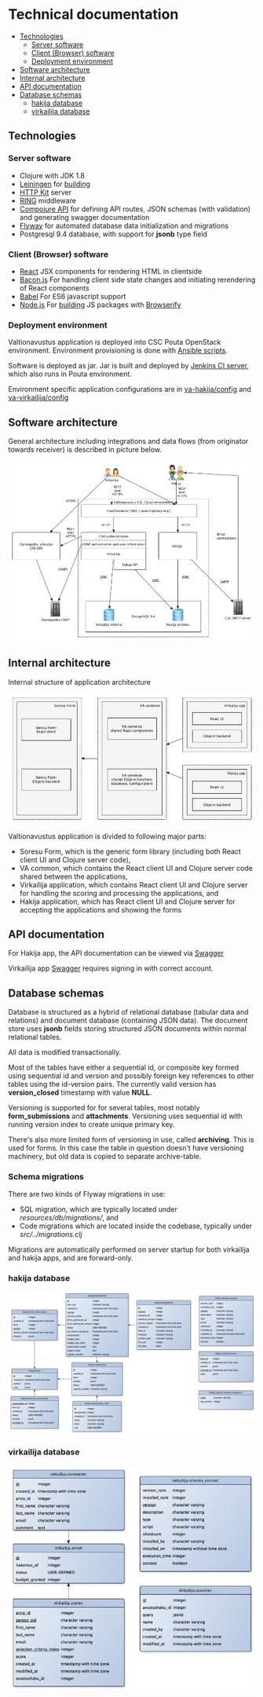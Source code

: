 Technical documentation
=======================

  * [Technologies](#technologies)
    * [Server software](#server-software)
    * [Client (Browser) software](#client-browser-software)
    * [Deployment environment](#deployment-environment)
  * [Software architecture](#software-architecture)
  * [Internal architecture](#internal-architecture)
  * [API documentation](#api-documentation)
  * [Database schemas](#database-schemas)
    * [hakija database](#hakija-database)
    * [virkailija database](#virkailija-database)
      
## Technologies

### Server software

* Clojure with JDK 1.8
* [Leiningen](http://leiningen.org) for [building](../README.md)
* [HTTP Kit](http://www.http-kit.org/) server
* [RING](https://github.com/ring-clojure/ring) middleware
* [Compojure API](https://github.com/metosin/compojure-api) for defining API routes, JSON schemas (with validation) and generating swagger documentation
* [Flyway](http://flywaydb.org) for automated database data initialization and migrations 
* Postgresql 9.4 database, with support for **jsonb** type field

### Client (Browser) software

* [React](https://facebook.github.io/react) JSX components for rendering HTML in clientside
* [Bacon.js](https://baconjs.github.io/) For handling client side state changes and initiating rerendering of React components
* [Babel](https://babeljs.io) For ES6 javascript support
* [Node.js](https://nodejs.org) For [building](../README.md) JS packages with [Browserify](http://browserify.org)

### Deployment environment

Valtionavustus application is deployed into CSC Pouta OpenStack environment.
Environment provisioning is done with [Ansible scripts](../pouta-env/README.md).

Software is deployed as jar.
Jar is built and deployed by [Jenkins CI server](https://dev.valtionavustukset.oph.fi/), which also runs in Pouta environment.

Environment specific application configurations are in [va-hakija/config](../va-hakija/config/) and [va-virkailija/config](../va-virkailija/config/)

## Software architecture

General architecture including integrations and data flows (from originator towards receiver) is described in picture below.

![General architecture](architecture.png)

## Internal architecture

Internal structure of application architecture

![Internal architecture](internal-architecture.png)

Valtionavustus application is divided to following major parts:

* Soresu Form, which is the generic form library (including both React client
  UI and Clojure server code),
* VA common, which contains the React client UI and Clojure server code shared between the
  applications,
* Virkailija application, which contains React client UI and Clojure server for
  handling the scoring and processing the applications, and
* Hakija application, which has React client UI and Clojure server for
  accepting the applications and showing the forms

## API documentation

For Hakija app, the API documentation can be viewed via [Swagger](https://valtionavustukset.oph.fi/doc)

Virkailija app [Swagger](https://virkailija.valtionavustukset.oph.fi/doc) requires signing in with correct account.

## Database schemas

Database is structured as a hybrid of relational database (tabular data and
relations) and document database (containing JSON data). The document store
uses **jsonb** fields storing structured JSON documents within normal
relational tables.

All data is modified transactionally.

Most of the tables have either a sequential id, or composite key formed using
sequential id and version and possibly foreign key references to other tables
using the id-version pairs. The currently valid version has **version_closed**
timestamp with value **NULL**.

Versioning is supported for for several tables, most notably
**form_submissions** and **attachments**. Versioning uses sequential id with
running version index to create unique primary key.

There's also more limited form of versioning in use, called **archiving**. This
is used for forms. In this case the table in question doesn't have versioning
machinery, but old data is copied to separate archive-table.

### Schema migrations

There are two kinds of Flyway migrations in use:

* SQL migration, which are typically located under *resources/db/migrations/*,
  and
* Code migrations which are located inside the codebase, typically under
  *src/../migrations.clj*

Migrations are automatically performed on server startup for both virkailija
and hakija apps, and are forward-only.

### hakija database

![hakija schema](hakija.png)

### virkailija database

![virkailija schema](virkailija.png)
